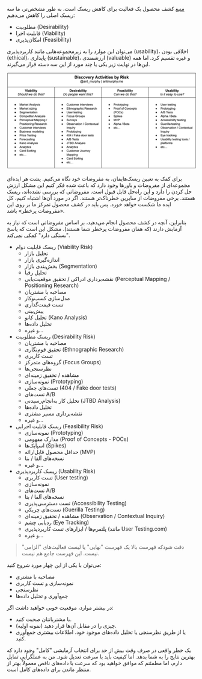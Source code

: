 [منبع](https://www.antmurphy.me/newsletter/product-discovery-activities-by-risk)
کشف محصول یک فعالیت برای کاهش ریسک است. به طور مشخص‌تر، ما سه ریسک اصلی را کاهش می‌دهیم:
- مطلوبیت (Desirability)
- قابلیت اجرا (Viability)
- امکان‌پذیری (Feasibility)

می‌توان این موارد را به زیرمجموعه‌هایی مانند کاربردپذیری (usability)، اخلاقی بودن (ethical)، پایداری (sustainable)، ارزشمندی (valuable) و غیره تقسیم کرد. اما همه این‌ها در نهایت زیر یکی یا چند مورد از این سه دسته قرار می‌گیرند.

![](_media/discovery/discoveryList.png)

برای کمک به تعیین ریسک‌هایمان، به مفروضات خود نگاه می‌کنیم. پشت هر ایده‌ای مجموعه‌ای از مفروضات و باورها وجود دارد که باعث شده فکر کنیم این مشکل ارزش حل کردن را دارد و این راه‌حل قابل قبول است. مفروضاتی که بررسی نشده‌اند، ریسک هستند. برخی مفروضات از سایرین خطرناک‌تر هستند. اگر در مورد آن‌ها اشتباه کنیم، کل ایده ما شکست خواهد خورد. پس باید در کشف محصول تمرکز ما بر روی این «مفروضات پرخطر» باشد.

بنابراین، آنچه در کشف محصول انجام می‌دهید، بر اساس مفروضاتی است که نیاز به آزمایش دارند (که همان مفروضات پرخطر شما هستند). مشکل این است که پاسخ "بستگی دارد" کمکی نمی‌کند.

- ریسک قابلیت دوام (Viability Risk)
	- تحلیل بازار
	- اندازه‌گیری بازار
	- بخش‌بندی بازار (Segmentation)
	- تحلیل رقبا
	- نقشه‌برداری ادراکی / تحقیق موقعیت‌یابی (Perceptual Mapping / Positioning Research)
	- مصاحبه با مشتریان
	- مدل‌سازی کسب‌وکار
	- تست قیمت‌گذاری
	- پیش‌بینی
	- تحلیل کانو (Kano Analysis)
	- تحلیل داده‌ها
	- و غیره...
- ریسک مطلوبیت (Desirability Risk)
	- مصاحبه با مشتریان
	- تحقیق قوم‌نگاری (Ethnographic Research)
	- تست کاربری
	- گروه‌های متمرکز (Focus Groups)
	- نظرسنجی‌ها
	- مشاهده / تحقیق زمینه‌ای
	- نمونه‌سازی (Prototyping)
	- تست‌های جعلی (404 / Fake door tests)
	- تست‌های A/B
	- تحلیل کار به‌انجام‌رسیدنی (JTBD Analysis)
	- تحلیل داده‌ها
	- نقشه‌برداری مسیر مشتری
	- و غیره...
- ریسک قابلیت اجرایی (Feasibility Risk)
	- نمونه‌سازی (Prototyping)
	- مدارک مفهومی (Proof of Concepts - POCs)
	- اسپایک‌ها (Spikes)
	- حداقل محصول قابل‌ارائه (MVP)
	- نسخه‌های آلفا / بتا
	- و غیره...
- ریسک کاربردپذیری (Usability Risk)
	- تست کاربری (User testing)
	- نمونه‌سازی
	- تست‌های A/B
	- نسخه‌های آلفا / بتا
	- تست دسترسی‌پذیری (Accessibility Testing)
	- تست‌های چریکی (Guerilla Testing)
	- مشاهده / تحقیق زمینه‌ای (Observation / Contextual Inquiry)
	- ردیابی چشم (Eye Tracking)
	- پلتفرم‌ها / ابزارهای تست کاربردپذیری (مانند User Testing.com)
	- و غیره...

> دقت شودکه فهرست بالا یک فهرست "نهایی" یا لیست فعالیت‌های "الزامی" نیست. این فهرست جامع هم نیست.

می‌توان با یکی از این چهار مورد شروع کنید:
- مصاحبه با مشتری
- نمونه‌سازی و تست کاربری
- نظرسنجی
- جمع‌آوری و تحلیل داده‌ها

در بیشتر موارد، موقعیت خوبی خواهید داشت اگر:
- با مشتریانتان صحبت کنید.
- چیزی را در مقابل آن‌ها قرار دهید (نمونه اولیه).
- یا از طریق نظرسنجی یا تحلیل داده‌های موجود خود، اطلاعات بیشتری جمع‌آوری کنید.

یک خطر واقعی در صرف وقت بیش از حد برای انتخاب آزمایشی "کامل" وجود دارد که بهترین نتایج را به شما بدهد. اما کیفیت باید با سرعت تعدیل شود. من به عملگرایی تمایل دارم، اما مطمئنم که موافق خواهید بود که سرعت با داده‌های ناقص معمولاً بهتر از منتظر ماندن برای داده‌های کامل است.
